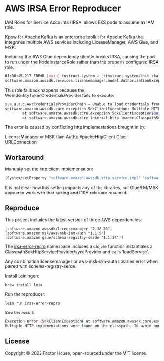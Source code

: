 # AWS IRSA Error Reproducer

IAM Roles for Service Accounts (IRSA) allows EKS pods to assume an IAM role.

[Kpow for Apache Kafka](https://kpow.io) is an enterprise toolkit for Apache Kafka that integrates multiple AWS services including LicenseManager, AWS Glue, and MSK.

Including the AWS Glue dependency silently breaks IRSA, causing the pod to run under the NodeInstanceRole rather than the properly configured IRSA role.

```bash
01:30:45.217 ERROR [main] instruct.system – [:instruct.system/init :kafka/primary-cluster] instruction failed
software.amazon.awssdk.services.licensemanager.model.AuthorizationException: User: arn:aws:sts::489728315157:assumed-role/eksctl-awsmp-kpow-example-nodegro-NodeInstanceRole-RF0DW6JPCQ07/i-0dd68413a10f85f5c is not authorized to perform: license-manager:CheckoutLicense because no identity-based policy allows the license-manager:CheckoutLicense action (Service: LicenseManager, Status Code: 400, Request ID: c2546bfe-6a8e-4d0f-a635-36d07ddacad2)
```

This role fallback happens because the WebIdentityTokenCredentialsProvider fails to execute:

```bash
s.a.a.a.c.AwsCredentialsProviderChain – Unable to load credentials from WebIdentityTokenCredentialsProvider(): Multiple HTTP implementations were found on the classpath. To avoid non-deterministic loading implementations, please explicitly provide an HTTP client via the client builders, set the software.amazon.awssdk.http.service.impl system property with the FQCN of the HTTP service to use as the default, or remove all but one HTTP implementation from the classpath
software.amazon.awssdk.core.exception.SdkClientException: Multiple HTTP implementations were found on the classpath. To avoid non-deterministic loading implementations, please explicitly provide an HTTP client via the client builders, set the software.amazon.awssdk.http.service.impl system property with the FQCN of the HTTP service to use as the default, or remove all but one HTTP implementation from the classpath
        at software.amazon.awssdk.core.exception.SdkClientException$BuilderImpl.build(SdkClientException.java:102)
        at software.amazon.awssdk.core.internal.http.loader.ClasspathSdkHttpServiceProvider.loadService(ClasspathSdkHttpServiceProvider.java:62)
```

The error is caused by conflicting http implementations brought in by:

LicenseManager or MSK (Iam Auth): ApacheHttpClient
Glue: URLConnection

## Workaround

Manually set the http client implementation:

```clojure
(System/setProperty "software.amazon.awssdk.http.service.impl" "software.amazon.awssdk.http.apache.ApacheSdkHttpService")
```

It is not clear how this setting impacts any of the libraries, but Glue/LM/MSK appear to work with that setting and IRSA roles are resumed.

## Reproduce

This project includes the latest version of three AWS dependencies:

```
[software.amazon.awssdk/licensemanager "2.18.20"]
[software.amazon.msk/aws-msk-iam-auth "1.1.5"]
[software.amazon.glue/schema-registry-serde "1.1.14"]]
```

The [irsa-error-repro](src/irsa_error_repro.clj) namespace includes a clojure function instantiates a ClasspathSdkHttpServiceProvider/syncProvider and calls 'loadService'.

Any combination licensemanager or aws-msk-iam-auth libraries error when paired with schema-registry-serde.

Install Leiningen:

```bash
brew install lein
```

Run the reproducer:

```bash
lein run irsa-error-repro
```

See the result:

```bash
Execution error (SdkClientException) at software.amazon.awssdk.core.exception.SdkClientException$BuilderImpl/build (SdkClientException.java:102).
Multiple HTTP implementations were found on the classpath. To avoid non-deterministic loading implementations, please explicitly provide an HTTP client via the client builders, set the software.amazon.awssdk.http.service.impl system property with the FQCN of the HTTP service to use as the default, or remove all but one HTTP implementation from the classpath
```

## License

Copyright © 2022 Factor House, open-sourced under the MIT license.